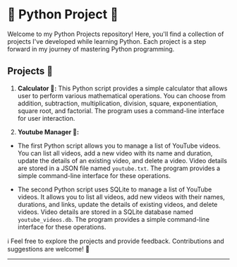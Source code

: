 # 📌 Python Project 🐍

Welcome to my Python Projects repository! Here, you'll find a collection of projects I've developed while learning Python. Each project is a step forward in my journey of mastering Python programming.

## Projects 🚀

1. **Calculator 🧮:** This Python script provides a simple calculator that allows user to perform various mathematical operations. You can choose from addition, subtraction, multiplication, division, square, exponentiation, square root, and factorial. The program uses a command-line interface for user interaction.

1. **Youtube Manager 🎥:**

- The first Python script allows you to manage a list of YouTube videos. You can list all videos, add a new video with its name and duration, update the details of an existing video, and delete a video. Video details are stored in a JSON file named `youtube.txt`. The program provides a simple command-line interface for these operations.

- The second Python script uses SQLite to manage a list of YouTube videos. It allows you to list all videos, add new videos with their names, durations, and links, update the details of existing videos, and delete videos. Video details are stored in a SQLite database named `youtube_videos.db`. The program provides a simple command-line interface for these operations.

ℹ Feel free to explore the projects and provide feedback. Contributions and suggestions are welcome! 🙌

---
